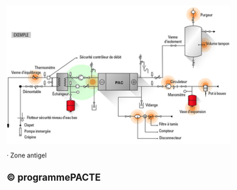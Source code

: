 ![](<images/Pompes à chaleur géothermiques en habitat individuel - schéma hydraulique PAC sur nappe aquifère/_page_0_Figure_0.jpeg>)

· Zone antigel

## © programmePACTE
